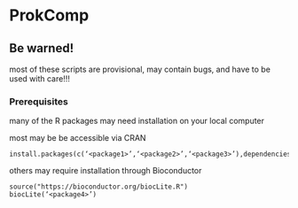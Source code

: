 # ProkComp

## Be warned!
most of these scripts are provisional, may contain bugs, and have to be used with care!!!

### Prerequisites

many of the R packages may need installation on your local computer

most may be be accessible via CRAN
```
install.packages(c(‘<package1>’,‘<package2>’,‘<package3>’),dependencies=TRUE)
```

others may require installation through Bioconductor
```
source("https://bioconductor.org/biocLite.R")
biocLite(‘<package4>’)
```